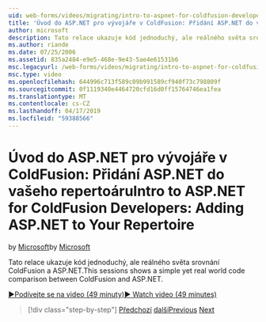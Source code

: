 ```yaml
---
uid: web-forms/videos/migrating/intro-to-aspnet-for-coldfusion-developers-adding-aspnet-to-your-repertoire
title: 'Úvod do ASP.NET pro vývojáře v ColdFusion: Přidání ASP.NET do vašeho repertoáru | Dokumentace Microsoftu'
author: microsoft
description: Tato relace ukazuje kód jednoduchý, ale reálného světa srovnání ColdFusion a ASP.NET.
ms.author: riande
ms.date: 07/25/2006
ms.assetid: 835a2484-e9e5-468e-9e43-5ae4e61531b6
msc.legacyurl: /web-forms/videos/migrating/intro-to-aspnet-for-coldfusion-developers-adding-aspnet-to-your-repertoire
msc.type: video
ms.openlocfilehash: 644996c713f589c09b991589cf940f73c798809f
ms.sourcegitcommit: 0f1119340e4464720cfd16d0ff15764746ea1fea
ms.translationtype: MT
ms.contentlocale: cs-CZ
ms.lasthandoff: 04/17/2019
ms.locfileid: "59388566"
---
```

# <a name="intro-to-aspnet-for-coldfusion-developers-adding-aspnet-to-your-repertoire"></a><span data-ttu-id="92080-103">Úvod do ASP.NET pro vývojáře v ColdFusion: Přidání ASP.NET do vašeho repertoáru</span><span class="sxs-lookup"><span data-stu-id="92080-103">Intro to ASP.NET for ColdFusion Developers: Adding ASP.NET to Your Repertoire</span></span>

<span data-ttu-id="92080-104">by [Microsoft](https://github.com/microsoft)</span><span class="sxs-lookup"><span data-stu-id="92080-104">by [Microsoft](https://github.com/microsoft)</span></span>

<span data-ttu-id="92080-105">Tato relace ukazuje kód jednoduchý, ale reálného světa srovnání ColdFusion a ASP.NET.</span><span class="sxs-lookup"><span data-stu-id="92080-105">This sessions shows a simple yet real world code comparison between ColdFusion and ASP.NET.</span></span>

[<span data-ttu-id="92080-106">&#9654;Podívejte se na video (49 minuty)</span><span class="sxs-lookup"><span data-stu-id="92080-106">&#9654; Watch video (49 minutes)</span></span>](https://channel9.msdn.com/Blogs/ASP-NET-Site-Videos/intro-to-aspnet-for-coldfusion-developers-adding-aspnet-to-your-repertoire)

> [!div class="step-by-step"]
> <span data-ttu-id="92080-107">[Předchozí](intro-to-aspnet-for-jsp-developers-building-applications.md)
> [další](introduction-to-aspnet-for-coldfusion-developers-building-an-aspnet-application.md)</span><span class="sxs-lookup"><span data-stu-id="92080-107">[Previous](intro-to-aspnet-for-jsp-developers-building-applications.md)
[Next](introduction-to-aspnet-for-coldfusion-developers-building-an-aspnet-application.md)</span></span>
